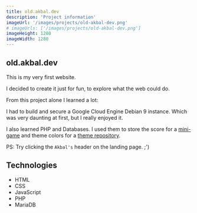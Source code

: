 ```yaml
---
title: old.akbal.dev
description: 'Project information'
imageUrl: '/images/projects/old-akbal-dev.png'
# imageUrls: ['/images/projects/old-akbal-dev.png']
imageHeight: 1280
imageWidth: 1280
---
```


## old.akbal.dev

This is my very first website.

I decided to create it just for fun, to explore what the web could do.

From this project alone I learned a lot:

I had to build and secure a Google Cloud Engine Debian 9 instance. Which was very daunting at first, but I really enjoyed it.

I also learned PHP and Databases. I used them to store the score for a [mini-game](https://old.akbal.dev/webpages/clicker.php) and theme colors for a [theme repository](https://old.akbal.dev/webpages/temas.php).

PS:
Try clicking the `Akbal's` header on the landing page. ;')

## Technologies

- HTML
- CSS
- JavaScript
- PHP
- MariaDB
